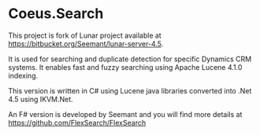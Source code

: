 Coeus.Search
============

This project is fork of Lunar project available at https://bitbucket.org/Seemant/lunar-server-4.5.

It is used for searching and duplicate detection for specific Dynamics CRM systems. It enables fast and fuzzy searching using Apache Lucene 4.1.0 indexing.

This version is written in C# using Lucene java libraries converted into .Net 4.5 using IKVM.Net.

An F# version is developed by Seemant and you will find more details at https://github.com/FlexSearch/FlexSearch
